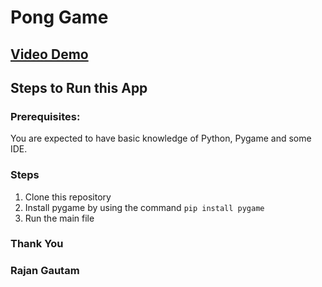 # Pong Game

## [Video Demo](https://youtu.be/DERccj0b6bk)

## Steps to Run this App

### Prerequisites:

You are expected to have basic knowledge of Python, Pygame and some IDE.

### Steps

1. Clone this repository
2. Install pygame by using the command `pip install pygame`
3. Run the main file

### Thank You

### Rajan Gautam
